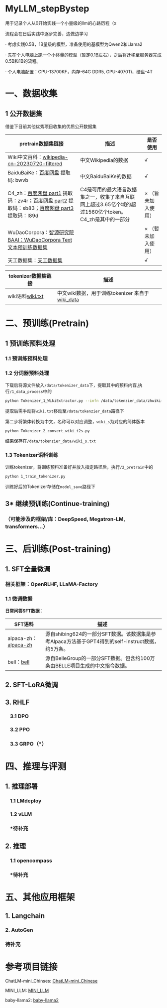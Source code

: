 # MyLLM_stepBystep

用于记录个人从0开始实践一个小量级的llm的心路历程（x

流程会在日后实践中逐步完善，边做边学习

· 考虑实践0.5B，1B量级的模型，准备使用的基模型为Qwen2和Llama2

· 先在个人电脑上跑一个小体量的模型（暂定0.1B左右），之后将迁移至服务器完成0.5B和1B的流程。

· 个人电脑配置：CPU-13700KF，内存-64G DDR5, GPU-4070Ti，硬盘-4T

# 一、数据收集

## 1 公开数据集

借鉴下目前其他优秀项目收集的优质公开数据集

| pretrain数据集链接 | 描述  | 是否使用 |
| --- | --- | --- |
| Wiki中文百科：[wikipedia-cn-20230720-filtered](https://huggingface.co/datasets/pleisto/wikipedia-cn-20230720-filtered) | 中文Wikipedia的数据 | √ |
| BaiduBaiKe：[百度网盘](https://pan.baidu.com/s/1jIpCHnWLTNYabftavo3DVw?pwd=bwvb) 提取码: bwvb | 中文BaiduBaiKe的数据 | √ |
| C4_zh：[百度网盘 part1](https://pan.baidu.com/s/18O2Tj_PPB718K8gnaWrWUQ) 提取码：zv4r；[百度网盘 part2](https://pan.baidu.com/s/11PTgtUfFXvpNkOige9Iw4w) 提取码：sb83；[百度网盘 part3](https://pan.baidu.com/s/1248QfTS8QHPojYW-0fd5jQ) 提取码：l89d | C4是可用的最大语言数据集之一，收集了来自互联网上超过3.65亿个域的超过1560亿个token。C4_zh是其中的一部分 | × （暂未加入使用） |
| WuDaoCorpora：[智源研究院BAAI：WuDaoCorpora Text文本预训练数据集](https://data.baai.ac.cn/details/WuDaoCorporaText) |     | × （暂未加入使用） |
| 天工数据集：[天工数据集](https://huggingface.co/datasets/Skywork/SkyPile-150B/tree/main/data) |      | √ |

| tokenizer数据集链接 | 描述 |
| --- | --- |
| wiki语料[wiki.txt](https://dumps.wikimedia.org/zhwiki/latest/zhwiki-latest-pages-articles-multistream.xml.bz2) | 中文wiki数据，用于训练tokenizer 来自于[wiki_data](https://dumps.wikimedia.org/zhwiki/)|

# 二、预训练(Pretrain)

## 1 预训练预料处理

### 1.1 预训练预料处理
### 1.2 分词器预料处理

下载后将源文件放入`/data/tokenizer_data`下，提取其中的预料内容,执行`/1_data_process`中的
```bash
python Tokenizer_1_WikiExtractor.py --infn /data/tokenzier_data/zhwiki-latest-pages-articles-multistream.xml.bz2
```
提取后需手动将`wiki.txt`移动至`/data/tokenzier_data`路径下

第二步将繁体转换为中文，名称可以对应调整，`wiki_s`为对应的简体版本
```bash
python Tokenizer_2_convert_wiki_t2s.py
```

结果保存在`/data/tokenzier_data/wiki_s.txt`

### 1.3 Tokenizer语料训练

训练tokenizer，将训练预料准备好并放入指定路径后，执行`/2_pretrain`中的
```bash
python 1_train_tokenizer.py
```
训练好后的Tokenizer存储在`model_save`路径下

## 3* 继续预训练(Continue-training)

### （可能涉及的框架/库：DeepSpeed, Megatron-LM, transformers...）

# 三、后训练(Post-training)

## 1. SFT全量微调

### 相关框架：OpenRLHF, LLaMA-Factory

### 1.1 微调数据

**日常问答SFT数据**：

| SFT语料 | 描述  |
| --- | --- |
| alpaca-zh：[alpaca-zh](https://huggingface.co/datasets/shibing624/alpaca-zh) | 源自shibing624的一部分SFT数据。该数据集是参考Alpaca方法基于GPT4得到的self-instruct数据，约5万条。 |
| bell：[bell](https://huggingface.co/datasets/BelleGroup/train_1M_CN) | 源自BelleGroup的一部分SFT数据。包含约100万条由BELLE项目生成的中文指令数据。 |

## 2. SFT-LoRA微调

## 3. RHLF

###     3.1 DPO

###     3.2 PPO

###     3.3 GRPO（*）

# 四、推理与评测

## 1. 推理部署

###     1.1 LMdeploy

###     1.2 vLLM

###     *待补充

## 2. 推理

###     1.1 opencompass

###     *待补充

# 五、其他应用框架

## 1. Langchain

### 2. AutoGen

### 待补充

# 参考项目链接

ChatLM-mini_Chinses: [ChatLM-mini_Chinese](https://github.com/charent/ChatLM-mini-Chinese)

MINI_LLM: [MINI_LLM](https://github.com/jiahe7ay/MINI_LLM)

baby-llama2: [baby-llama2](https://github.com/DLLXW/baby-llama2-chinese)

